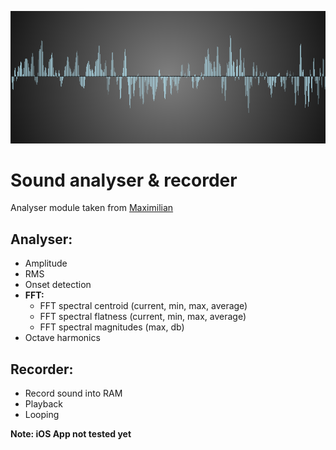 ![Logo](Logo.png)
# Sound analyser & recorder
Analyser module taken from [Maximilian](https://github.com/micknoise/Maximilian)

## Analyser:

* Amplitude
* RMS
* Onset detection
* **FFT:**
	* FFT spectral centroid (current, min, max, average)
	* FFT spectral flatness (current, min, max, average)
	* FFT spectral magnitudes (max, db)
* Octave harmonics


## Recorder:
* Record sound into RAM
* Playback
* Looping


**Note: iOS App not tested yet**